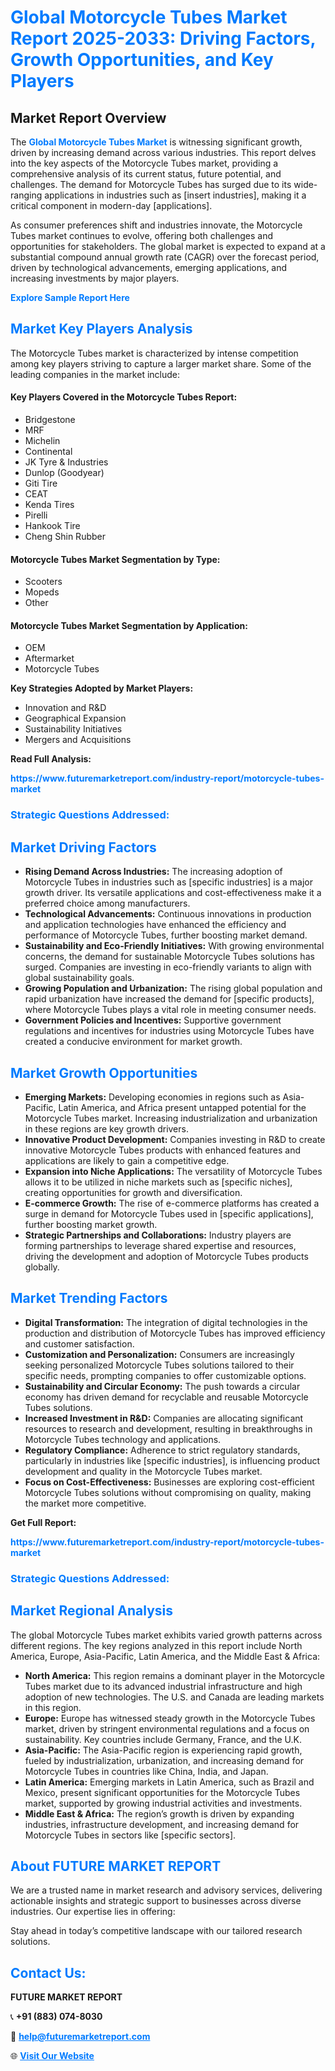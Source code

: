 <h1 style="color: #007BFF;">Global Motorcycle Tubes Market Report 2025-2033: Driving Factors, Growth Opportunities, and Key Players</h1>

<section id="overview">
<h2>Market Report Overview</h2>
<p>The <a href="https://www.futuremarketreport.com/industry-report/motorcycle-tubes-market" style="color: #007BFF; text-decoration: none;"><strong>Global Motorcycle Tubes Market</strong></a> is witnessing significant growth, driven by increasing demand across various industries. This report delves into the key aspects of the Motorcycle Tubes market, providing a comprehensive analysis of its current status, future potential, and challenges. The demand for Motorcycle Tubes has surged due to its wide-ranging applications in industries such as [insert industries], making it a critical component in modern-day [applications].</p>
<p>As consumer preferences shift and industries innovate, the Motorcycle Tubes market continues to evolve, offering both challenges and opportunities for stakeholders. The global market is expected to expand at a substantial compound annual growth rate (CAGR) over the forecast period, driven by technological advancements, emerging applications, and increasing investments by major players.</p>
</section>

<section id="overview">
<p><a href="https://www.futuremarketreport.com/request-sample/reportId=126638" style="color: #007BFF; text-decoration: none;"><strong>Explore Sample Report Here</strong></a></p>
</section>

<section id="key-players">
<h2 style="color: #007BFF;">Market Key Players Analysis</h2>
<p>The Motorcycle Tubes market is characterized by intense competition among key players striving to capture a larger market share. Some of the leading companies in the market include:</p>
<h4>Key Players Covered in the Motorcycle Tubes Report:</h4>
<ul><li>Bridgestone</li><li>MRF</li><li>Michelin</li><li>Continental</li><li>JK Tyre &amp; Industries</li><li>Dunlop (Goodyear)</li><li>Giti Tire</li><li>CEAT</li><li>Kenda Tires</li><li>Pirelli</li><li>Hankook Tire</li><li>Cheng Shin Rubber</li></ul>
<h4>Motorcycle Tubes Market Segmentation by Type:</h4>
<ul><li>Scooters</li><li>Mopeds</li><li>Other</li></ul>

<h4>Motorcycle Tubes Market Segmentation by Application:</h4>
<ul><li>OEM</li><li>Aftermarket</li><li>Motorcycle Tubes</li></ul>
<p><strong>Key Strategies Adopted by Market Players:</strong></p>
<ul>
<li>Innovation and R&D</li>
<li>Geographical Expansion</li>
<li>Sustainability Initiatives</li>
<li>Mergers and Acquisitions</li>
</ul>
</section>

<section>
<p><strong>Read Full Analysis: </strong></p><a href="https://www.futuremarketreport.com/industry-report/motorcycle-tubes-market" style="color: #007BFF; text-decoration: none;"><strong>https://www.futuremarketreport.com/industry-report/motorcycle-tubes-market</strong></a>
<h3 style="color: #007BFF;">Strategic Questions Addressed:</h3>
</section>

<section id="driving-factors">
<h2 style="color: #007BFF;">Market Driving Factors</h2>
<ul>
<li><strong>Rising Demand Across Industries:</strong> The increasing adoption of Motorcycle Tubes in industries such as [specific industries] is a major growth driver. Its versatile applications and cost-effectiveness make it a preferred choice among manufacturers.</li>
<li><strong>Technological Advancements:</strong> Continuous innovations in production and application technologies have enhanced the efficiency and performance of Motorcycle Tubes, further boosting market demand.</li>
<li><strong>Sustainability and Eco-Friendly Initiatives:</strong> With growing environmental concerns, the demand for sustainable Motorcycle Tubes solutions has surged. Companies are investing in eco-friendly variants to align with global sustainability goals.</li>
<li><strong>Growing Population and Urbanization:</strong> The rising global population and rapid urbanization have increased the demand for [specific products], where Motorcycle Tubes plays a vital role in meeting consumer needs.</li>
<li><strong>Government Policies and Incentives:</strong> Supportive government regulations and incentives for industries using Motorcycle Tubes have created a conducive environment for market growth.</li>
</ul>
</section>

<section id="growth-opportunities">
<h2 style="color: #007BFF;">Market Growth Opportunities</h2>
<ul>
<li><strong>Emerging Markets:</strong> Developing economies in regions such as Asia-Pacific, Latin America, and Africa present untapped potential for the Motorcycle Tubes market. Increasing industrialization and urbanization in these regions are key growth drivers.</li>
<li><strong>Innovative Product Development:</strong> Companies investing in R&D to create innovative Motorcycle Tubes products with enhanced features and applications are likely to gain a competitive edge.</li>
<li><strong>Expansion into Niche Applications:</strong> The versatility of Motorcycle Tubes allows it to be utilized in niche markets such as [specific niches], creating opportunities for growth and diversification.</li>
<li><strong>E-commerce Growth:</strong> The rise of e-commerce platforms has created a surge in demand for Motorcycle Tubes used in [specific applications], further boosting market growth.</li>
<li><strong>Strategic Partnerships and Collaborations:</strong> Industry players are forming partnerships to leverage shared expertise and resources, driving the development and adoption of Motorcycle Tubes products globally.</li>
</ul>
</section>

<section id="trending-factors">
<h2 style="color: #007BFF;">Market Trending Factors</h2>
<ul>
<li><strong>Digital Transformation:</strong> The integration of digital technologies in the production and distribution of Motorcycle Tubes has improved efficiency and customer satisfaction.</li>
<li><strong>Customization and Personalization:</strong> Consumers are increasingly seeking personalized Motorcycle Tubes solutions tailored to their specific needs, prompting companies to offer customizable options.</li>
<li><strong>Sustainability and Circular Economy:</strong> The push towards a circular economy has driven demand for recyclable and reusable Motorcycle Tubes solutions.</li>
<li><strong>Increased Investment in R&D:</strong> Companies are allocating significant resources to research and development, resulting in breakthroughs in Motorcycle Tubes technology and applications.</li>
<li><strong>Regulatory Compliance:</strong> Adherence to strict regulatory standards, particularly in industries like [specific industries], is influencing product development and quality in the Motorcycle Tubes market.</li>
<li><strong>Focus on Cost-Effectiveness:</strong> Businesses are exploring cost-efficient Motorcycle Tubes solutions without compromising on quality, making the market more competitive.</li>
</ul>
</section>

<section>
<p><strong>Get Full Report: </strong></p><a href="https://www.futuremarketreport.com/industry-report/motorcycle-tubes-market" style="color: #007BFF; text-decoration: none;"><strong>https://www.futuremarketreport.com/industry-report/motorcycle-tubes-market</strong></a>
<h3 style="color: #007BFF;">Strategic Questions Addressed:</h3>
</section>


<section id="regional-analysis">
<h2 style="color: #007BFF;">Market Regional Analysis</h2>
<p>The global Motorcycle Tubes market exhibits varied growth patterns across different regions. The key regions analyzed in this report include North America, Europe, Asia-Pacific, Latin America, and the Middle East & Africa:</p>
<ul>
<li><strong>North America:</strong> This region remains a dominant player in the Motorcycle Tubes market due to its advanced industrial infrastructure and high adoption of new technologies. The U.S. and Canada are leading markets in this region.</li>
<li><strong>Europe:</strong> Europe has witnessed steady growth in the Motorcycle Tubes market, driven by stringent environmental regulations and a focus on sustainability. Key countries include Germany, France, and the U.K.</li>
<li><strong>Asia-Pacific:</strong> The Asia-Pacific region is experiencing rapid growth, fueled by industrialization, urbanization, and increasing demand for Motorcycle Tubes in countries like China, India, and Japan.</li>
<li><strong>Latin America:</strong> Emerging markets in Latin America, such as Brazil and Mexico, present significant opportunities for the Motorcycle Tubes market, supported by growing industrial activities and investments.</li>
<li><strong>Middle East & Africa:</strong> The region’s growth is driven by expanding industries, infrastructure development, and increasing demand for Motorcycle Tubes in sectors like [specific sectors].</li>
</ul>
</section>

<footer>
<h2 style="color: #007BFF;">About FUTURE MARKET REPORT</h2>
<p>We are a trusted name in market research and advisory services, delivering actionable insights and strategic support to businesses across diverse industries. Our expertise lies in offering:</p>

<p>Stay ahead in today’s competitive landscape with our tailored research solutions.</p>

<h2 style="color: #007BFF;">Contact Us:</h2>
<p><strong>FUTURE MARKET REPORT</strong></p>
<p>📞 <strong>+91 (883) 074-8030</strong></p>
<p>📧 <strong><a href="mailto:help@futuremarketreport.com" style="color: #007BFF;">help@futuremarketreport.com</a></strong></p>
<p>🌐 <strong><a href="https://www.futuremarketreport.com/" style="color: #007BFF;">Visit Our Website</a></strong></p>
</footer>